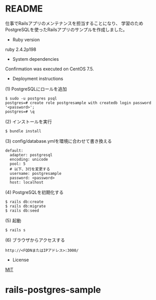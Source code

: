 # README

仕事でRailsアプリのメンテナンスを担当することになり、
学習のためPostgreSQLを使ったRailsアプリのサンプルを作成しました。

* Ruby version

ruby 2.4.2p198

* System dependencies

Confirmation was executed on CentOS 7.5.

* Deployment instructions

(1) PostgreSQLにロールを追加

	$ sudo -u postgres psql
	postgres=# create role postgresample with createdb login password '<password>';
	postgres=# \q

(2) インストールを実行

	$ bundle install

(3) config/database.ymlを環境に合わせて書き換える

	default:
	  adapter: postgresql
	  encoding: unicode
	  pool: 5
	  # 以下、3行を変更する
	  username: postgresample
	  password: <password>
	  host: localhost

(4) PostgreSQLを初期化する

	$ rails db:create
	$ rails db:migrate
	$ rails db:seed

(5) 起動

	$ rails s

(6) ブラウザからアクセスする

	http://<FQDNまたはIPアドレス>:3000/

* License

[MIT](https://github.com/tcnksm/tool/blob/master/LICENCE)

# rails-postgres-sample
